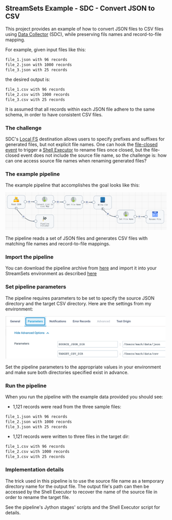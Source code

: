 ## StreamSets Example - SDC - Convert JSON to CSV
This project provides an example of how to convert JSON files to CSV files using [Data Collector](https://streamsets.com/products/data-collector-engine/) (SDC), while preserving  fils names and record-to-file mapping.

For example, given input files like this:

```
file_1.json with 96 records
file_2.json with 1000 records
file_3.json with 25 records
```

the desired output is:

```
file_1.csv with 96 records
file_2.csv with 1000 records
file_3.csv with 25 records
```

It is assumed that all records within each JSON file adhere to the same schema, in order to have consistent CSV files. 


### The challenge

SDC's [Local FS](https://docs.streamsets.com/portal/platform-datacollector/5.6.x/datacollector/UserGuide/Destinations/LocalFS.html#concept_zvc_bv5_1r) destination allows users to specify prefixes and suffixes for generated files, but not explicit file names.  One can hook the [file-closed event](https://docs.streamsets.com/portal/platform-datacollector/5.6.x/datacollector/UserGuide/Destinations/LocalFS.html#concept_tyc_scc_rx) to trigger a [Shell Executor](https://docs.streamsets.com/portal/platform-datacollector/latest/datacollector/UserGuide/Executors/Shell.html#concept_jsr_zpw_tz) to rename files once closed, but the file-closed event does not include the source file name, so the challenge is: how can one access source file names when renaming generated files? 

### The example pipeline

The example pipeline that accomplishes the goal looks like this:

<img src="images/pipeline.png" alt="pipeline" width="700"/>

The pipeline reads a set of JSON files and generates CSV files with matching file names and record-to-file mappings.


### Import the pipeline

You can download the pipeline archive from [here](pipelines/) and import it into your StreamSets environment as described [here](https://docs.streamsets.com/portal/platform-controlhub/controlhub/UserGuide/ExportImport/Importing.html#task_qr5_szm_qx)

### Set pipeline parameters

The pipeline requires parameters to be set to specify the source JSON directory and the target CSV directory. Here are the settings from my environment:

<img src="images/params.png" alt="params" width="500"/>

Set the pipeline parameters to the appropriate values in your environment and make sure both directories specified exist in advance.

### Run the pipeline
When you run the pipeline with the example data provided you should see:

-  1,121 records were read from the three sample files:

```
file_1.json with 96 records
file_2.json with 1000 records
file_3.json with 25 records
```

- 1,121 records were written to three files in the target dir:

```
file_1.csv with 96 records
file_2.csv with 1000 records
file_3.csv with 25 records
```

### Implementation details

The trick used in this pipeline is to use the source file name as a temporary directory name for the output file. The output file's path can then be accessed by the Shell Executor to recover the name of the source file in order to rename the target file.

See the pipeline's Jython stages' scripts and the Shell Executor script for details. 



 
